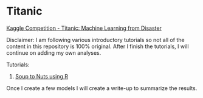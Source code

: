 # Titanic
[Kaggle Competition - Titanic: Machine Learning from Disaster](https://www.kaggle.com/c/titanic-gettingStarted)

Disclaimer: I am following various introductory tutorials so not all of the content in this repository is 100% original. After I finish the tutorials, I will continue on adding my own analyses. 

Tutorials:

1. [Soup to Nuts using R](https://github.com/wehrley/wehrley.github.io/blob/master/SOUPTONUTS.md)



Once I create a few models I will create a write-up to summarize the results.